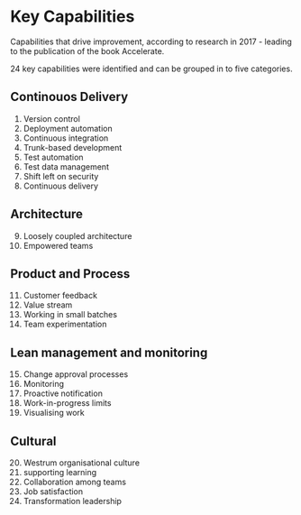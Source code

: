 # Key Capabilities

Capabilities that drive improvement, according to research in 2017 - leading to the publication of the book Accelerate.

24 key capabilities were identified and can be grouped in to five categories.

## Continouos Delivery

1. Version control
2. Deployment automation
3. Continuous integration
4. Trunk-based development
5. Test automation
6. Test data management
7. Shift left on security
8. Continuous delivery

## Architecture

9. Loosely coupled architecture
10. Empowered teams

## Product and Process

11. Customer feedback
12. Value stream
13. Working in small batches
14. Team experimentation

## Lean management and monitoring

15. Change approval processes
16. Monitoring
17. Proactive notification
18. Work-in-progress limits
19. Visualising work

## Cultural

20. Westrum organisational culture
21. supporting learning
22. Collaboration among teams
23. Job satisfaction
24. Transformation leadership
